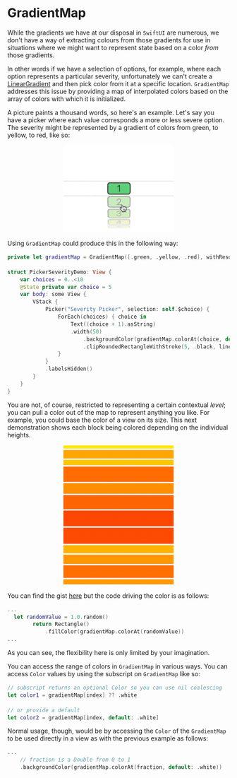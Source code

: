 # GradientMap

While the gradients we have at our disposal in `SwiftUI` are numerous, we don't have a way of extracting colours from those gradients for use in situations where we might want to represent state based on a color *from* those gradients.

In other words if we have a selection of options, for example, where each option represents a particular severity, unfortunately we can't create a [LinearGradient][linear-gradient] and then pick color from it at a specific location. `GradientMap` addresses this issue by providing a map of interpolated colors based on the array of colors with which it is initialized.

A picture paints a thousand words, so here's an example. Let's say you have a picker where each value corresponds a more or less severe option. The severity might be represented by a gradient of colors from green, to yellow, to red, like so:

<p align="center">
<img src="gradient-severity-picker-animation.gif" width="250"/>
</p>

Using `GradientMap` could produce this in the following way:

```swift
private let gradientMap = GradientMap([.green, .yellow, .red], withResolution: 10)

struct PickerSeverityDemo: View {
    var choices = 0..<10
    @State private var choice = 5
    var body: some View {
        VStack {
            Picker("Severity Picker", selection: self.$choice) {
                ForEach(choices) { choice in
                    Text((choice + 1).asString)
                    .width(50)
                        .backgroundColor(gradientMap.colorAt(choice, default: .white))
                        .clipRoundedRectangleWithStroke(5, .black, lineWidth: 2)
                }
            }
            .labelsHidden()
        }
    }
}
```

You are not, of course, restricted to representing a certain contextual *level*; you can pull a color out of the map to represent anything you like. For example, you could base the color of a view on its size. This next demonstration shows each block being colored depending on the individual heights.

<p align="center">
<img src="gradient-size-based-color-animation.gif" width="250"/>
</p>

You can find the gist [here][gist-rgb-gradient-map-based-on-size] but the code driving the color is as follows:

```swift
...
  let randomValue = 1.0.random()
        return Rectangle()
            .fillColor(gradientMap.colorAt(randomValue))
...
```

As you can see, the flexibility here is only limited by your imagination.

You can access the range of colors in `GradientMap` in various ways. You can access `Color` values by using the subscript on `GradientMap` like so:

```swift
// subscript returns an optional Color so you can use nil coalescing
let color1 = gradientMap[index] ?? .white

// or provide a default
let color2 = gradientMap[index, default: .white]
```

Normal usage, though, would be by accessing the `Color` of the `GradientMap` to be used directly in a view as with the previous example as follows:

```swift
...
    // fraction is a Double from 0 to 1
    .backgroundColor(gradientMap.colorAt(fraction, default: .white))
```

<!---
external links:
--->

[linear-gradient]: https://developer.apple.com/documentation/swiftui/lineargradient

<!---
gists:
--->

[gist-rgb-gradient-map-based-on-size]: https://gist.github.com/CodeSlicing/c4d59618d66117a502c8ed8dcfb98c4b
